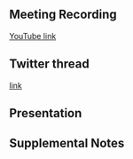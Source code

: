 ## Meeting Recording

[YouTube link]()

## Twitter thread

[link]()

## Presentation


## Supplemental Notes
